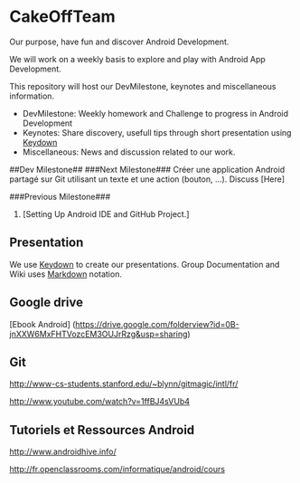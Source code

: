 CakeOffTeam
===========
Our purpose, have fun and discover Android Development.

We will work on a weekly basis to explore and play with Android App Development.

This repository will host our DevMilestone, keynotes and miscellaneous information.
  * DevMilestone: Weekly homework and Challenge to progress in Android Development
  * Keynotes: Share discovery, usefull tips through short presentation using [Keydown](https://github.com/infews/keydown/blob/master/README.md) 
  * Miscellaneous: News and discussion related to our work.


##Dev Milestone##
###Next Milestone###
Créer une application Android partagé sur Git utilisant un texte et une action (bouton, ...).
Discuss [Here]

###Previous Milestone###
1. [Setting Up Android IDE and GitHub Project.]


## Presentation

We use [Keydown](https://github.com/infews/keydown/blob/master/README.md) to create our presentations.
Group Documentation and Wiki uses [Markdown](http://fr.wikipedia.org/wiki/Markdown) notation.

## Google drive
[Ebook Android] (https://drive.google.com/folderview?id=0B-jnXXW6MxFHTVozcEM3OUJrRzg&usp=sharing)


## Git

http://www-cs-students.stanford.edu/~blynn/gitmagic/intl/fr/

http://www.youtube.com/watch?v=1ffBJ4sVUb4

## Tutoriels et Ressources Android
http://www.androidhive.info/

http://fr.openclassrooms.com/informatique/android/cours
